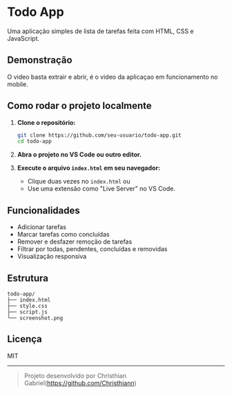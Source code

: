 # Todo App

Uma aplicação simples de lista de tarefas feita com HTML, CSS e JavaScript.

## Demonstração

O video basta extrair e abrir, é o video da aplicaçao em funcionamento no mobile.

## Como rodar o projeto localmente

1. **Clone o repositório:**
   ```bash
   git clone https://github.com/seu-usuario/todo-app.git
   cd todo-app
   ```

2. **Abra o projeto no VS Code ou outro editor.**

3. **Execute o arquivo `index.html` em seu navegador:**
   - Clique duas vezes no `index.html` ou
   - Use uma extensão como "Live Server" no VS Code.

## Funcionalidades

- Adicionar tarefas
- Marcar tarefas como concluídas
- Remover e desfazer remoção de tarefas
- Filtrar por todas, pendentes, concluídas e removidas
- Visualização responsiva

## Estrutura

```
todo-app/
├── index.html
├── style.css
├── script.js
└── screenshot.png
```

## Licença

MIT

---

> Projeto desenvolvido por Christhian Gabriel(https://github.com/Christhiann)
